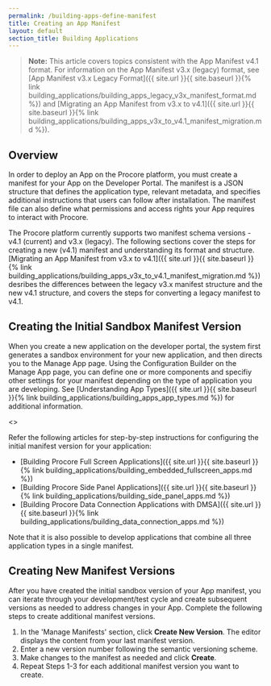 ```yaml
---
permalink: /building-apps-define-manifest
title: Creating an App Manifest
layout: default
section_title: Building Applications
---
```


>**Note:** This article covers topics consistent with the App Manifest v4.1 format.
>For information on the App Manifest v3.x (legacy) format, see [App Manifest v3.x Legacy Format]({{ site.url }}{{ site.baseurl }}{% link building_applications/building_apps_legacy_v3x_manifest_format.md %}) and [Migrating an App Manifest from v3.x to v4.1]({{ site.url }}{{ site.baseurl }}{% link building_applications/building_apps_v3x_to_v4.1_manifest_migration.md %}).

## Overview

In order to deploy an App on the Procore platform, you must create a manifest for your App on the Developer Portal.
The manifest is a JSON structure that defines the application type, relevant metadata, and specifies additional instructions that users can follow after installation.
The manifest file can also define what permissions and access rights your App requires to interact with Procore.

The Procore platform currently supports two manifest schema versions - v4.1 (current) and v3.x (legacy).
The following sections cover the steps for creating a new (v4.1) manifest and understanding its format and structure.
[Migrating an App Manifest from v3.x to v4.1]({{ site.url }}{{ site.baseurl }}{% link building_applications/building_apps_v3x_to_v4.1_manifest_migration.md %}) desribes the differences between the legacy v3.x manifest structure and the new v4.1 structure, and covers the steps for converting a legacy manifest to v4.1.

## Creating the Initial Sandbox Manifest Version

When you create a new application on the developer portal, the system first generates a sandbox environment for your new application, and then directs you to the Manage App page.
Using the Configuration Builder on the Manage App page, you can define one or more components and specifiy other settings for your manifest depending on the type of application you are developing.
See [Understanding App Types]({{ site.url }}{{ site.baseurl }}{% link building_applications/building_apps_app_types.md %}) for additional information.

<<screenshot of Configuration Builder here>>

Refer the following articles for step-by-step instructions for configuring the initial manifest version for your application:

* [Building Procore Full Screen Applications]({{ site.url }}{{ site.baseurl }}{% link building_applications/building_embedded_fullscreen_apps.md %})
* [Building Procore Side Panel Applications]({{ site.url }}{{ site.baseurl }}{% link building_applications/building_side_panel_apps.md %})
* [Building Procore Data Connection Applications with DMSA]({{ site.url }}{{ site.baseurl }}{% link building_applications/building_data_connection_apps.md %})

Note that it is also possible to develop applications that combine all three application types in a single manifest.

## Creating New Manifest Versions

After you have created the initial sandbox version of your App manifest, you can iterate through your development/test cycle and create subsequent versions as needed to address changes in your App. Complete the following steps to create additional manifest versions.

1. In the 'Manage Manifests' section, click **Create New Version**. The editor displays the content from your last manifest version.
1. Enter a new version number following the semantic versioning scheme.
1. Make changes to the manifest as needed and click **Create**.
1. Repeat Steps 1-3 for each additional manifest version you want to create.
